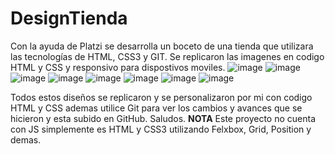 # DesignTienda
Con la ayuda de Platzi se desarrolla un boceto de una tienda que utilizara las tecnologías de HTML, CSS3 y GIT.
Se replicaron las imagenes en codigo HTML y CSS y responsivo para dispostivos moviles.
![image](https://user-images.githubusercontent.com/71693660/172017338-05017f34-bdeb-451b-8e43-55cc6fe69167.png)
![image](https://user-images.githubusercontent.com/71693660/172017371-99cf725e-bdf9-4ebb-b841-60f0dbda1c55.png)
![image](https://user-images.githubusercontent.com/71693660/172017385-fd936707-86a5-4ac6-84cf-87b63e83c6ec.png)
![image](https://user-images.githubusercontent.com/71693660/172017392-c306f1f3-30a6-46e4-ab08-deae9fd73854.png)
![image](https://user-images.githubusercontent.com/71693660/172017403-9a2a7b4d-a412-4fac-8ec6-2f4f806f292c.png)
![image](https://user-images.githubusercontent.com/71693660/172017415-5951f118-f914-41cf-b84e-a3e1200a2f5b.png)
![image](https://user-images.githubusercontent.com/71693660/172017426-57f7e212-bc57-4d39-8110-5479de57bf43.png)
![image](https://user-images.githubusercontent.com/71693660/172017431-9a2ef783-ff0d-4fea-acac-4047717565f6.png)

Todos estos diseños se replicaron y se personalizaron por mi con codigo HTML y CSS ademas utilice Git para ver los cambios y avances que se hicieron
y esta subido en GitHub. Saludos.
**NOTA**
Este proyecto no cuenta con JS simplemente es HTML y CSS3 utilizando Felxbox, Grid, Position y demas.
